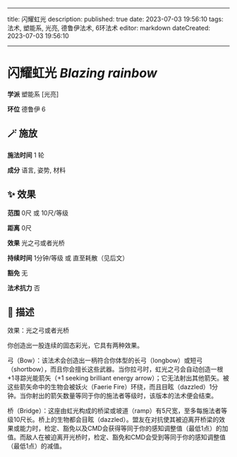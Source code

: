 
---
title: 闪耀虹光
description: 
published: true
date: 2023-07-03 19:56:10
tags: 法术, 塑能系, 光亮, 德鲁伊法术, 6环法术
editor: markdown
dateCreated: 2023-07-03 19:56:10

---

# **闪耀虹光** *Blazing rainbow*

**学派** 塑能系 \[光亮\] 

**环位** 德鲁伊 6

## 🪄 施放

**施法时间** 1 轮

**成分** 语言, 姿势, 材料

## ✨ 效果  

**范围** 0尺 或 10尺/等级

**距离** 0尺 

**效果** 光之弓或者光桥 

**持续时间** 1分钟/等级 或 直至耗散（见后文） 

**豁免** 无

**法术抗力** 否

## 📖 描述

效果：光之弓或者光桥

你创造出一股连续的固态彩光，它具有两种效果。

弓（Bow）：该法术会创造出一柄符合你体型的长弓（longbow）或短弓（shortbow），而且你会擅长这些武器。当你拉弓时，虹光之弓会自动创造一根+1寻踪光能箭矢（+1 seeking brilliant energy arrow）；它无法射出其他箭矢。被这些箭矢命中的生物会被妖火（Faerie Fire）环绕，而且目眩（dazzled）1分钟。当你射出的箭矢数量等同于你的施法者等级时，该版本的法术便会结束。

桥（Bridge）：这座由虹光构成的桥梁或坡道（ramp）有5尺宽，至多每施法者等级10尺长。桥上的生物都会目眩（dazzled）。盟友在对抗使其被迫离开桥梁的效果或能力时，检定、豁免以及CMD会获得等同于你的感知调整值（最低1点）的加值。而敌人在被迫离开光桥时，检定、豁免和CMD会受到等同于你的感知调整值（最低1点）的减值。
    